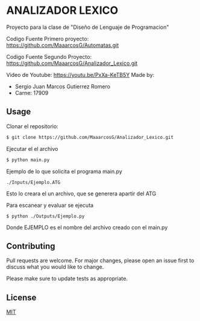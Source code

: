 # ANALIZADOR LEXICO
Proyecto para la clase de "Diseño de Lenguaje de Programacion"

Codigo Fuente Primero proyecto: https://github.com/MaaarcosG/Automatas.git

Codigo Fuente Segundo Proyecto: https://github.com/MaaarcosG/Analizador_Lexico.git

Video de Youtube: https://youtu.be/PxXa-KeTB5Y
Made by:
- Sergio Juan Marcos Gutierrez Romero
- Carne: 17909

## Usage

Clonar el repositorio:
```bash
$ git clone https://github.com/MaaarcosG/Analizador_Lexico.git
```

Ejecutar el el archivo
```bash
$ python main.py
```
Ejemplo de lo que solicita el programa main.py
```
./Inputs/Ejemplo.ATG
```
Esto lo creara el un archivo, que se generera apartir del ATG

Para escanear y evaluar se ejecuta
```
$ python ./Outputs/Ejemplo.py
```
Donde EJEMPLO es el nombre del archivo creado con el main.py

## Contributing
Pull requests are welcome. For major changes, please open an issue first to discuss what you would like to change.

Please make sure to update tests as appropriate.

## License
[MIT](https://choosealicense.com/licenses/mit/)
